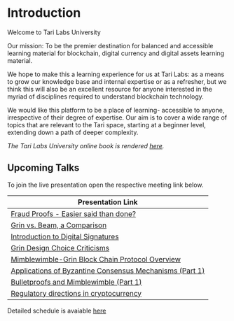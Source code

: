 # Introduction 

Welcome to Tari Labs University

Our mission: To be the premier destination for balanced and accessible learning material for blockchain, digital currency and digital assets learning material.

We hope to make this a learning experience for us at Tari Labs: as a means to grow our knowledge base and internal expertise or as a refresher, but we think this will also be an excellent resource for anyone interested in the myriad of disciplines required to understand blockchain technology.  

We would like this platform to be a place of learning- accessible to anyone, irrespective of their degree of expertise. Our aim is to cover a wide range of topics that are relevant to the Tari space, starting at a beginner level, extending down a path of deeper complexity. 

_The Tari Labs University online book is rendered [here](https://tari-labs.github.io/tari-university/)._ 


## Upcoming Talks  

To join the live presentation open the respective meeting link below. 

| Presentation Link | 
|---- |
| [Fraud Proofs - Easier said than done?](https://zoom.us/j/484781502) |
| [Grin vs. Beam, a Comparison](https://zoom.us/j/780395815 ) |
| [Introduction to Digital Signatures](https://zoom.us/j/899157313)
| [Grin Design Choice Criticisms](https://zoom.us/j/566651547)
| [Mimblewimble-Grin Block Chain Protocol Overview](https://zoom.us/j/963423672)
| [Applications of Byzantine Consensus Mechanisms (Part 1)](https://zoom.us/j/724823304)
| [Bulletproofs and Mimblewimble (Part 1)](https://zoom.us/j/281575837)
| [Regulatory directions in cryptocurrency](https://zoom.us/j/320773712)

Detailed schedule is avaiable [here](https://docs.google.com/presentation/d/1hAFNeN0CPV2TywwlRHX2iLQJtjPddbMSWTyNHVCA-_E/edit#slide=id.p)




